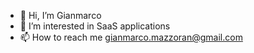 - 👋 Hi, I’m Gianmarco
- 👀 I’m interested in SaaS applications
- 📫 How to reach me gianmarco.mazzoran@gmail.com

<!---
gianmazzoran/gianmazzoran is a ✨ special ✨ repository because its `README.md` (this file) appears on your GitHub profile.
You can click the Preview link to take a look at your changes.
--->
